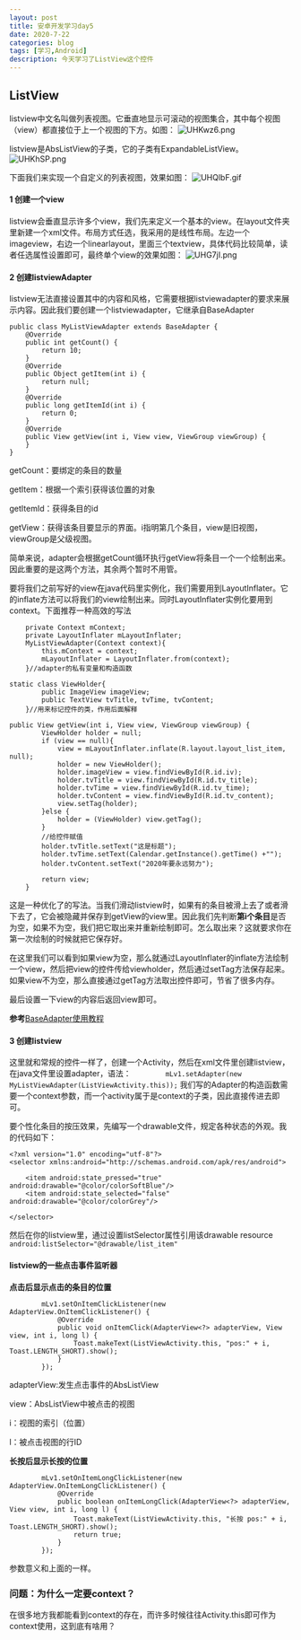 ```yaml
---
layout: post
title: 安卓开发学习day5
date: 2020-7-22
categories: blog
tags: [学习,Android]
description: 今天学习了ListView这个控件
---
```


## ListView

listview中文名叫做列表视图。它垂直地显示可滚动的视图集合，其中每个视图（view）都直接位于上一个视图的下方。如图：
![UHKwz6.png](https://s1.ax1x.com/2020/07/22/UHKwz6.png)

listview是AbsListView的子类，它的子类有ExpandableListView。
![UHKhSP.png](https://s1.ax1x.com/2020/07/22/UHKhSP.png)

下面我们来实现一个自定义的列表视图，效果如图：
![UHQlbF.gif](https://s1.ax1x.com/2020/07/22/UHQlbF.gif)

#### 1 创建一个view
listview会垂直显示许多个view，我们先来定义一个基本的view。在layout文件夹里新建一个xml文件。布局方式任选，我采用的是线性布局。左边一个imageview，右边一个linearlayout，里面三个textview，具体代码比较简单，读者任选属性设置即可，最终单个view的效果如图：
![UHG7jI.png](https://s1.ax1x.com/2020/07/22/UHG7jI.png)

#### 2 创建listviewAdapter
listview无法直接设置其中的内容和风格，它需要根据listviewadapter的要求来展示内容。因此我们要创建一个listviewadapter，它继承自BaseAdapter
```
public class MyListViewAdapter extends BaseAdapter {
    @Override
    public int getCount() {
        return 10;
    }
    @Override
    public Object getItem(int i) {
        return null;
    }
    @Override
    public long getItemId(int i) {
        return 0;
    }
    @Override
    public View getView(int i, View view, ViewGroup viewGroup) {
    }
}
```
getCount：要绑定的条目的数量

getItem：根据一个索引获得该位置的对象

getItemId：获得条目的id

getView：获得该条目要显示的界面。i指明第几个条目，view是旧视图，viewGroup是父级视图。

简单来说，adapter会根据getCount循环执行getView将条目一个一个绘制出来。因此重要的是这两个方法，其余两个暂时不用管。

要将我们之前写好的view在java代码里实例化，我们需要用到LayoutInflater。它的inflate方法可以将我们的view绘制出来。同时LayoutInflater实例化要用到context。下面推荐一种高效的写法
```
    private Context mContext;
    private LayoutInflater mLayoutInflater;
    MyListViewAdapter(Context context){
        this.mContext = context;
        mLayoutInflater = LayoutInflater.from(context);
    }//adapter的私有变量和构造函数
```
```
static class ViewHolder{
        public ImageView imageView;
        public TextView tvTitle, tvTime, tvContent;
    }//用来标记控件的类，作用后面解释
```
```
public View getView(int i, View view, ViewGroup viewGroup) {
        ViewHolder holder = null;
        if (view == null){
            view = mLayoutInflater.inflate(R.layout.layout_list_item, null);
            holder = new ViewHolder();
            holder.imageView = view.findViewById(R.id.iv);
            holder.tvTitle = view.findViewById(R.id.tv_title);
            holder.tvTime = view.findViewById(R.id.tv_time);
            holder.tvContent = view.findViewById(R.id.tv_content);
            view.setTag(holder);
        }else {
            holder = (ViewHolder) view.getTag();
        }
        //给控件赋值
        holder.tvTitle.setText("这是标题");
        holder.tvTime.setText(Calendar.getInstance().getTime() +"");
        holder.tvContent.setText("2020年要永远努力");

        return view;
    }
```
这是一种优化了的写法。当我们滑动listview时，如果有的条目被滑上去了或者滑下去了，它会被隐藏并保存到getView的view里。因此我们先判断**第i个条目**是否为空，如果不为空，我们把它取出来并重新绘制即可。怎么取出来？这就要求你在第一次绘制的时候就把它保存好。

在这里我们可以看到如果view为空，那么就通过LayoutInflater的inflate方法绘制一个view，然后把view的控件传给viewholder，然后通过setTag方法保存起来。如果view不为空，那么直接通过getTag方法取出控件即可，节省了很多内存。

最后设置一下view的内容后返回view即可。

**参考**[BaseAdapter使用教程](https://www.jianshu.com/p/24833a2cffd1)

#### 3 创建listview

这里就和常规的控件一样了，创建一个Activity，然后在xml文件里创建listview，在java文件里设置adapter，语法：
`        mLv1.setAdapter(new MyListViewAdapter(ListViewActivity.this));`
我们写的Adapter的构造函数需要一个context参数，而一个activity属于是context的子类，因此直接传进去即可。

要个性化条目的按压效果，先编写一个drawable文件，规定各种状态的外观。我的代码如下：
```
<?xml version="1.0" encoding="utf-8"?>
<selector xmlns:android="http://schemas.android.com/apk/res/android">

    <item android:state_pressed="true" android:drawable="@color/colorSoftBlue"/>
    <item android:state_selected="false" android:drawable="@color/colorGrey"/>

</selector>
```
然后在你的listview里，通过设置listSelector属性引用该drawable resource
`        android:listSelector="@drawable/list_item"`

#### listview的一些点击事件监听器
**点击后显示点击的条目的位置**
```
        mLv1.setOnItemClickListener(new AdapterView.OnItemClickListener() {
            @Override
            public void onItemClick(AdapterView<?> adapterView, View view, int i, long l) {
                Toast.makeText(ListViewActivity.this, "pos:" + i, Toast.LENGTH_SHORT).show();
            }
        });
```
adapterView:发生点击事件的AbsListView

view：AbsListView中被点击的视图

i：视图的索引（位置）

l：被点击视图的行ID

**长按后显示长按的位置**
```
        mLv1.setOnItemLongClickListener(new AdapterView.OnItemLongClickListener() {
            @Override
            public boolean onItemLongClick(AdapterView<?> adapterView, View view, int i, long l) {
                Toast.makeText(ListViewActivity.this, "长按 pos:" + i, Toast.LENGTH_SHORT).show();
                return true;
            }
        });
```
参数意义和上面的一样。

### 问题：为什么一定要context？
在很多地方我都能看到context的存在，而许多时候往往Activity.this即可作为context使用，这到底有啥用？
